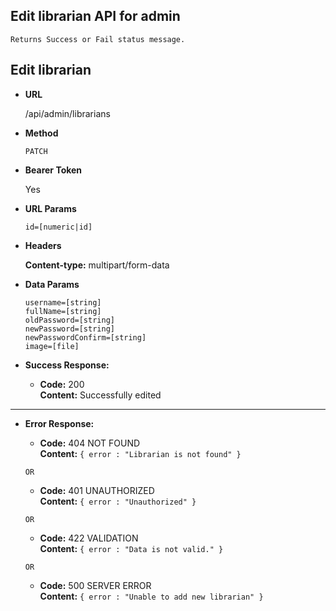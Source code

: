 **Edit librarian API for admin**
----
    Returns Success or Fail status message.

## Edit librarian

* **URL**

  /api/admin/librarians

* **Method**

  `PATCH`

* **Bearer Token**

  Yes

* **URL Params**

  `id=[numeric|id]` <br/>

* **Headers**

  **Content-type:** multipart/form-data

* **Data Params**

  `username=[string]` <br/>
  `fullName=[string]` <br/>
  `oldPassword=[string]` <br/>
  `newPassword=[string]` <br/>
  `newPasswordConfirm=[string]` <br/>
  `image=[file]` <br/>

* **Success Response:**

    * **Code:** 200 <br/>
      **Content:** Successfully edited

----

* **Error Response:**
     * **Code:** 404 NOT FOUND <br />
       **Content:** `{ error : "Librarian is not found" }`
     
      OR
     * **Code:** 401 UNAUTHORIZED <br />
       **Content:** `{ error : "Unauthorized" }`
      
      OR
     * **Code:** 422 VALIDATION <br />
       **Content:** `{ error : "Data is not valid." }`
     
      OR
     * **Code:** 500 SERVER ERROR <br />
       **Content:** `{ error : "Unable to add new librarian" }`


